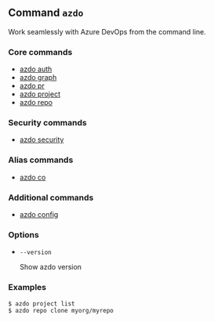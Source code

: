 ## Command `azdo`

Work seamlessly with Azure DevOps from the command line.

### Core commands

* [azdo auth](./azdo_auth.md)
* [azdo graph](./azdo_graph.md)
* [azdo pr](./azdo_pr.md)
* [azdo project](./azdo_project.md)
* [azdo repo](./azdo_repo.md)

### Security commands

* [azdo security](./azdo_security.md)

### Alias commands

* [azdo co](./azdo_co.md)

### Additional commands

* [azdo config](./azdo_config.md)

### Options


* `--version`

	Show azdo version


### Examples

```bash
$ azdo project list
$ azdo repo clone myorg/myrepo
```

